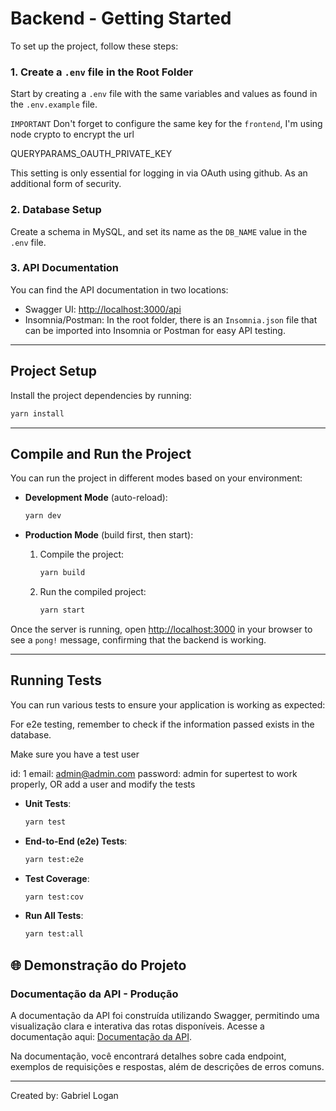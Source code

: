 # Backend - Getting Started

To set up the project, follow these steps:

### 1. Create a `.env` file in the Root Folder

Start by creating a `.env` file with the same variables and values as found in the `.env.example` file.

```IMPORTANT```
Don't forget to configure the same key for the `frontend`, I'm using node crypto to encrypt the url

QUERYPARAMS_OAUTH_PRIVATE_KEY

This setting is only essential for logging in via OAuth using github. As an additional form of security.

### 2. Database Setup

Create a schema in MySQL, and set its name as the `DB_NAME` value in the `.env` file.

### 3. API Documentation

You can find the API documentation in two locations:
- Swagger UI: [http://localhost:3000/api](http://localhost:3000/api)
- Insomnia/Postman: In the root folder, there is an `Insomnia.json` file that can be imported into Insomnia or Postman for easy API testing.

---

## Project Setup

Install the project dependencies by running:

```bash
yarn install
```

---

## Compile and Run the Project

You can run the project in different modes based on your environment:

- **Development Mode** (auto-reload):
    ```bash
    yarn dev
    ```

- **Production Mode** (build first, then start):
    1. Compile the project:
        ```bash
        yarn build
        ```
    2. Run the compiled project:
        ```bash
        yarn start
        ```

Once the server is running, open [http://localhost:3000](http://localhost:3000) in your browser to see a `pong!` message, confirming that the backend is working.

---

## Running Tests

You can run various tests to ensure your application is working as expected:

For e2e testing, remember to check if the information passed exists in the database.

Make sure you have a test user

id: 1
email: admin@admin.com
password: admin
for supertest to work properly, OR add a user and modify the tests

- **Unit Tests**:
    ```bash
    yarn test
    ```

- **End-to-End (e2e) Tests**:
    ```bash
    yarn test:e2e
    ```

- **Test Coverage**:
    ```bash
    yarn test:cov
    ```

- **Run All Tests**:
    ```bash
    yarn test:all
    ```

## 🌐 Demonstração do Projeto

### Documentação da API - Produção
A documentação da API foi construída utilizando Swagger, permitindo uma visualização clara e interativa das rotas disponíveis. Acesse a documentação aqui: [Documentação da API](https://api-junior-challenge.vercel.app/api).

Na documentação, você encontrará detalhes sobre cada endpoint, exemplos de requisições e respostas, além de descrições de erros comuns.

--- 

Created by: Gabriel Logan
